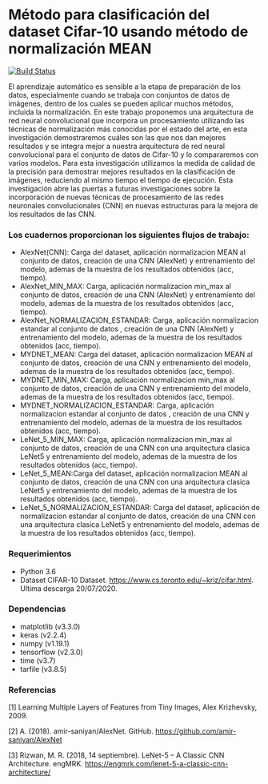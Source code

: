 # Método para clasificación del dataset Cifar-10 usando método de normalización MEAN
[![Build Status](https://travis-ci.org/joemccann/dillinger.svg?branch=master)](https://travis-ci.org/joemccann/dillinger)

El aprendizaje automático es sensible a la etapa de preparación de los datos, especialmente cuando se trabaja con conjuntos de datos de imágenes, dentro de los cuales se pueden aplicar muchos métodos, incluida la normalización. En este trabajo proponemos una arquitectura de red neural convolucional que incorpora un procesamiento utilizando las técnicas de normalización más conocidas por el estado del arte, en esta investigación demostraremos cuáles son las que nos dan mejores resultados y se integra mejor a nuestra arquitectura de red neural convolucional para el conjunto de datos de Cifar-10 y lo compararemos con varios modelos. Para esta investigación utilizamos la medida de calidad de la precisión para demostrar mejores resultados en la clasificación de imágenes, reduciendo al mismo tiempo el tiempo de ejecución. Esta investigación abre las puertas a futuras investigaciones sobre la incorporación de nuevas técnicas de procesamiento de las redes neuronales convolucionales (CNN) en nuevas estructuras para la mejora de los resultados de las CNN.   

### Los cuadernos proporcionan los siguientes flujos de trabajo:
- AlexNet(CNN): Carga del dataset, aplicación normalizacion MEAN al conjunto de datos, creación de una CNN (AlexNet) y entrenamiento del modelo, ademas de la muestra de los resultados obtenidos (acc, tiempo).
- AlexNet_MIN_MAX: Carga, aplicación normalizacion min_max al conjunto de datos, creación de una CNN (AlexNet) y entrenamiento del modelo, ademas de la muestra de los resultados obtenidos (acc, tiempo).
- AlexNet_NORMALIZACION_ESTANDAR: Carga, aplicación normalizacion estandar al conjunto de datos , creación de una CNN (AlexNet) y entrenamiento del modelo, ademas de la muestra de los resultados obtenidos (acc, tiempo).
- MYDNET_MEAN: Carga del dataset, aplicación normalizacion MEAN al conjunto de datos, creación de una CNN y entrenamiento del modelo, ademas de la muestra de los resultados obtenidos (acc, tiempo).
- MYDNET_MIN_MAX: Carga, aplicación normalizacion min_max al conjunto de datos, creación de una CNN y entrenamiento del modelo, ademas de la muestra de los resultados obtenidos (acc, tiempo).
- MYDNET_NORMALIZACION_ESTANDAR: Carga, aplicación normalizacion estandar al conjunto de datos , creación de una CNN y entrenamiento del modelo, ademas de la muestra de los resultados obtenidos (acc, tiempo).
- LeNet_5_MIN_MAX: Carga, aplicación normalizacion min_max al conjunto de datos, creación de una CNN con una arquitectura clasica LeNet5 y entrenamiento del modelo, ademas de la muestra de los resultados obtenidos (acc, tiempo).
- LeNet_5_MEAN:Carga del dataset, aplicación normalizacion MEAN al conjunto de datos, creación de una CNN con una arquitectura clasica LeNet5 y entrenamiento del modelo, ademas de la muestra de los resultados obtenidos (acc, tiempo).
- LeNet_5_NORMALIZACION_ESTANDAR: Carga del dataset, aplicación de normalizacion estandar al conjunto de datos, creación de una CNN con una arquitectura clasica LeNet5 y entrenamiento del modelo, ademas de la muestra de los resultados obtenidos (acc, tiempo).

### Requerimientos
 - Python 3.6
 - Dataset CIFAR-10 Dataset. https://www.cs.toronto.edu/~kriz/cifar.html. Ultima descarga 20/07/2020.
### Dependencias                                                                              
- matplotlib (v3.3.0)
- keras (v2.2.4)
- numpy (v1.19.1)    
- tensorflow (v2.3.0)
- time (v3.7)
- tarfile (v3.8.5)
### Referencias  
[1] Learning Multiple Layers of Features from Tiny Images, Alex Krizhevsky, 2009.

[2] A. (2018). amir-saniyan/AlexNet. GitHub. https://github.com/amir-saniyan/AlexNet

[3] Rizwan, M. R. (2018, 14 septiembre). LeNet-5 – A Classic CNN Architecture. engMRK. https://engmrk.com/lenet-5-a-classic-cnn-architecture/
